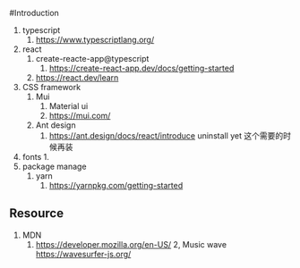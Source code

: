 #Introduction
1.   typescript
     1.   https://www.typescriptlang.org/
2.   react
     1.   create-reacte-app@typescript
          1.   https://create-react-app.dev/docs/getting-started
     2.   https://react.dev/learn
3.   CSS framework
     1.   Mui
          1.   Material ui
          2.   https://mui.com/
     2.   Ant design
          1.   https://ant.design/docs/react/introduce uninstall yet 这个需要的时候再装
4.   fonts
     1.   
5.   package manage 
     1.   yarn
          1.   https://yarnpkg.com/getting-started
## Resource
1. MDN
   1. https://developer.mozilla.org/en-US/
2, Music wave
     https://wavesurfer-js.org/
